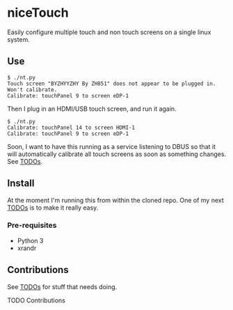 # niceTouch
Easily configure multiple touch and non touch screens on a single linux system.

## Use

    $ ./nt.py 
    Touch screen "BYZHYYZHY By ZH851" does not appear to be plugged in. Won't calibrate.
    Calibrate: touchPanel 9 to screen eDP-1

Then I plug in an HDMI/USB touch screen, and run it again.

    $ ./nt.py 
    Calibrate: touchPanel 14 to screen HDMI-1
    Calibrate: touchPanel 9 to screen eDP-1

Soon, I want to have this running as a service listening to DBUS so that it will automatically calibrate all touch screens as soon as something changes. See [TODOs](docs/todos.md).

## Install

At the moment I'm running this from within the cloned repo. One of my next [TODOs](docs/todos.md) is to make it really easy.

### Pre-requisites
* Python 3
* xrandr

## Contributions

See [TODOs](docs/todos.md) for stuff that needs doing.

TODO Contributions
